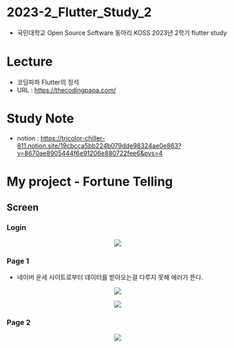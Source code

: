# 2023-2_Flutter_Study_2
- 국민대학교 Open Source Software 동아리 KOSS 2023년 2학기 flutter study

# Lecture
- 코딩파파 Flutter의 정석
- URL : https://thecodingpapa.com/
  
# Study Note
- notion : https://tricolor-chiller-811.notion.site/19cbcca5bb224b079dde98324ae0e863?v=8670ae8905444f6e91206e880722fee6&pvs=4

# My project - Fortune Telling 
## Screen
### Login
<p align="center">
  <img src="https://github.com/SunwooKim11/2023-2_Flutter_Study_2/assets/65994072/44c753d4-dd22-4cc3-8548-4c6b5fa909fe">
</p>

### Page 1
- 네이버 운세 사이트로부터 데이터를 받아오는걸 다루지 못해 에러가 뜬다.

<p align="center">
  <img src="https://github.com/SunwooKim11/2023-2_Flutter_Study_2/assets/65994072/a7d978c1-c857-4adf-9572-8be5896b31b0">
</p>
<p align="center">
  <img src="https://github.com/SunwooKim11/2023-2_Flutter_Study_2/assets/65994072/ce38b70c-0f8a-4d73-9276-a9a6d49aa3d4">
</p>

### Page 2
<p align="center">
  <img src="https://github.com/SunwooKim11/2023-2_Flutter_Study_2/assets/65994072/8a8001dc-006e-4d6c-893f-16abc47e31f2">
</p>
